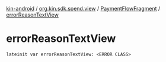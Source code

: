 [kin-android](../../index.md) / [org.kin.sdk.spend.view](../index.md) / [PaymentFlowFragment](index.md) / [errorReasonTextView](./error-reason-text-view.md)

# errorReasonTextView

`lateinit var errorReasonTextView: <ERROR CLASS>`